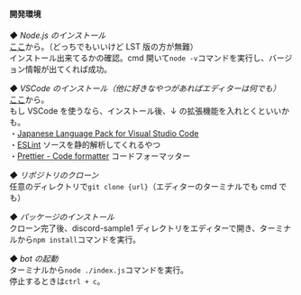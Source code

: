 #### 開発環境

_◆ Node.js のインストール_  
  [ここ](https://nodejs.org/ja)から。（どっちでもいいけど LST 版の方が無難）  
  インストール出来てるかの確認。cmd 開いて`node -v`コマンドを実行し、バージョン情報が出てくれば成功。

_◆ VSCode のインストール（他に好きなやつがあればエディターは何でも）_  
[ここ](https://code.visualstudio.com/)から。  
もし VSCode を使うなら、インストール後、↓ の拡張機能を入れとくといいかも。  
・[Japanese Language Pack for Visual Studio Code](https://marketplace.visualstudio.com/items?itemName=MS-CEINTL.vscode-language-pack-ja)  
・[ESLint](https://marketplace.visualstudio.com/items?itemName=dbaeumer.vscode-eslint) ソースを静的解析してくれるやつ  
・[Prettier - Code formatter](https://marketplace.visualstudio.com/items?itemName=esbenp.prettier-vscode) コードフォーマッター

_◆ リポジトリのクローン_  
任意のディレクトリで`git clone {url}`（エディターのターミナルでも cmd でも）

_◆ パッケージのインストール_  
クローン完了後、discord-sample1 ディレクトリをエディターで開き、ターミナルから`npm install`コマンドを実行。

_◆ bot の起動_  
ターミナルから`node ./index.js`コマンドを実行。  
停止するときは`ctrl + c`。
